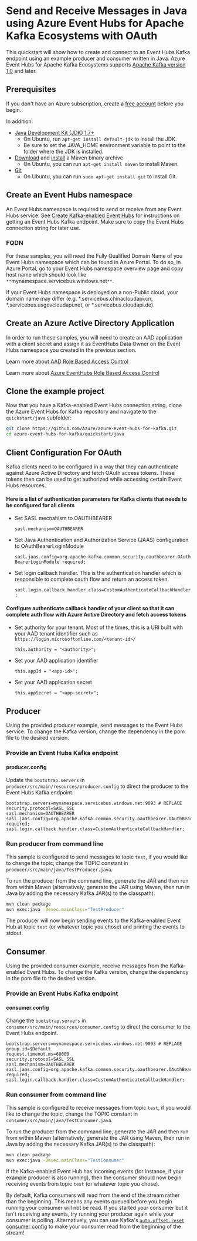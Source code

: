 # Send and Receive Messages in Java using Azure Event Hubs for Apache Kafka Ecosystems with OAuth

This quickstart will show how to create and connect to an Event Hubs Kafka endpoint using an example producer and consumer written in Java. Azure Event Hubs for Apache Kafka Ecosystems supports [Apache Kafka version 1.0](https://kafka.apache.org/10/documentation.html) and later.

## Prerequisites

If you don't have an Azure subscription, create a [free account](https://azure.microsoft.com/free/?ref=microsoft.com&utm_source=microsoft.com&utm_medium=docs&utm_campaign=visualstudio) before you begin.

In addition:

* [Java Development Kit (JDK) 1.7+](http://www.oracle.com/technetwork/java/javase/downloads/index.html)
    * On Ubuntu, run `apt-get install default-jdk` to install the JDK.
    * Be sure to set the JAVA_HOME environment variable to point to the folder where the JDK is installed.
* [Download](http://maven.apache.org/download.cgi) and [install](http://maven.apache.org/install.html) a Maven binary archive
    * On Ubuntu, you can run `apt-get install maven` to install Maven.
* [Git](https://www.git-scm.com/downloads)
    * On Ubuntu, you can run `sudo apt-get install git` to install Git.

## Create an Event Hubs namespace

An Event Hubs namespace is required to send or receive from any Event Hubs service. See [Create Kafka-enabled Event Hubs](https://docs.microsoft.com/azure/event-hubs/event-hubs-create-kafka-enabled) for instructions on getting an Event Hubs Kafka endpoint. Make sure to copy the Event Hubs connection string for later use.

### FQDN

For these samples, you will need the Fully Qualified Domain Name of you Event Hubs namespace which can be found in Azure Portal. To do so, in Azure Portal, go to your Event Hubs namespace overview page and copy host name which should look like `**`mynamespace.servicebus.windows.net`**`.

If your Event Hubs namespace is deployed on a non-Public cloud, your domain name may differ (e.g. \*.servicebus.chinacloudapi.cn, \*.servicebus.usgovcloudapi.net, or \*.servicebus.cloudapi.de).

## Create an Azure Active Directory Application

In order to run these samples, you will need to create an AAD application with a client secret and assign it as EventHubs Data Owner on the Event Hubs namespace you created in the previous section.

Learn more about [AAD Role Based Access Control](https://docs.microsoft.com/en-us/azure/role-based-access-control/overview)

Learn more about [Azure EventHubs Role Based Access Control](https://docs.microsoft.com/en-us/azure/event-hubs/authorize-access-azure-active-directory)

## Clone the example project

Now that you have a Kafka-enabled Event Hubs connection string, clone the Azure Event Hubs for Kafka repository and navigate to the `quickstart/java` subfolder:

```bash
git clone https://github.com/Azure/azure-event-hubs-for-kafka.git
cd azure-event-hubs-for-kafka/quickstart/java
```

## Client Configuration For OAuth
Kafka clients need to be configured in a way that they can authenticate against Azure Active Directory and fetch OAuth access tokens. These tokens then can be used to get authorized while accessing certain Event Hubs resources.

#### Here is a list of authentication parameters for Kafka clients that needs to be configured for all clients

* Set SASL mecnahism to OAUTHBEARER

   `sasl.mechanism=OAUTHBEARER`
* Set Java Authentication and Authorization Service (JAAS) configuration to OAuthBearerLoginModule

   `sasl.jaas.config=org.apache.kafka.common.security.oauthbearer.OAuthBearerLoginModule required;`
* Set login callback handler. This is the authentication handler which is responsible to complete oauth flow and return an access token.

   `sasl.login.callback.handler.class=CustomAuthenticateCallbackHandler;`

#### Configure authenticate callback handler of your client so that it can complete auth flow with Azure Active Directory and fetch access tokens

* Set authority for your tenant. Most of the times, this is a URI built with your AAD tenant identifier such as  `https://login.microsoftonline.com/<tenant-id>/`

   `this.authority = "<authority>";`
   
* Set your AAD application identifier 

   `this.appId = "<app-id>";`
   
 * Set your AAD application secret
 
   `this.appSecret = "<app-secret>";`

## Producer

Using the provided producer example, send messages to the Event Hubs service. To change the Kafka version, change the dependency in the pom file to the desired version.

### Provide an Event Hubs Kafka endpoint

#### producer.config

Update the `bootstrap.servers` in `producer/src/main/resources/producer.config` to direct the producer to the Event Hubs Kafka endpoint.

```config
bootstrap.servers=mynamespace.servicebus.windows.net:9093 # REPLACE
security.protocol=SASL_SSL
sasl.mechanism=OAUTHBEARER
sasl.jaas.config=org.apache.kafka.common.security.oauthbearer.OAuthBearerLoginModule required;
sasl.login.callback.handler.class=CustomAuthenticateCallbackHandler;
```

### Run producer from command line

This sample is configured to send messages to topic `test`, if you would like to change the topic, change the TOPIC constant in `producer/src/main/java/TestProducer.java`.

To run the producer from the command line, generate the JAR and then run from within Maven (alternatively, generate the JAR using Maven, then run in Java by adding the necessary Kafka JAR(s) to the classpath):

```bash
mvn clean package
mvn exec:java -Dexec.mainClass="TestProducer"
```

The producer will now begin sending events to the Kafka-enabled Event Hub at topic `test` (or whatever topic you chose) and printing the events to stdout. 

## Consumer

Using the provided consumer example, receive messages from the Kafka-enabled Event Hubs. To change the Kafka version, change the dependency in the pom file to the desired version.

### Provide an Event Hubs Kafka endpoint

#### consumer.config

Change the `bootstrap.servers` in `consumer/src/main/resources/consumer.config` to direct the consumer to the Event Hubs endpoint.

```config
bootstrap.servers=mynamespace.servicebus.windows.net:9093 # REPLACE
group.id=$Default
request.timeout.ms=60000
security.protocol=SASL_SSL
sasl.mechanism=OAUTHBEARER
sasl.jaas.config=org.apache.kafka.common.security.oauthbearer.OAuthBearerLoginModule required;
sasl.login.callback.handler.class=CustomAuthenticateCallbackHandler;
```

### Run consumer from command line

This sample is configured to receive messages from topic `test`, if you would like to change the topic, change the TOPIC constant in `consumer/src/main/java/TestConsumer.java`.

To run the producer from the command line, generate the JAR and then run from within Maven (alternatively, generate the JAR using Maven, then run in Java by adding the necessary Kafka JAR(s) to the classpath):

```bash
mvn clean package
mvn exec:java -Dexec.mainClass="TestConsumer"
```

If the Kafka-enabled Event Hub has incoming events (for instance, if your example producer is also running), then the consumer should now begin receiving events from topic `test` (or whatever topic you chose).

By default, Kafka consumers will read from the end of the stream rather than the beginning. This means any events queued before you begin running your consumer will not be read. If you started your consumer but it isn't receiving any events, try running your producer again while your consumer is polling. Alternatively, you can use Kafka's [`auto.offset.reset` consumer config](https://kafka.apache.org/documentation/#newconsumerconfigs) to make your consumer read from the beginning of the stream!

